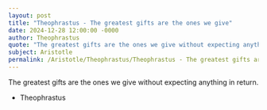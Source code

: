 ```yaml
---
layout: post
title: "Theophrastus - The greatest gifts are the ones we give"
date: 2024-12-28 12:00:00 -0000
author: Theophrastus
quote: "The greatest gifts are the ones we give without expecting anything in return."
subject: Aristotle
permalink: /Aristotle/Theophrastus/Theophrastus - The greatest gifts are the ones we give
---
```


The greatest gifts are the ones we give without expecting anything in return.

- Theophrastus
